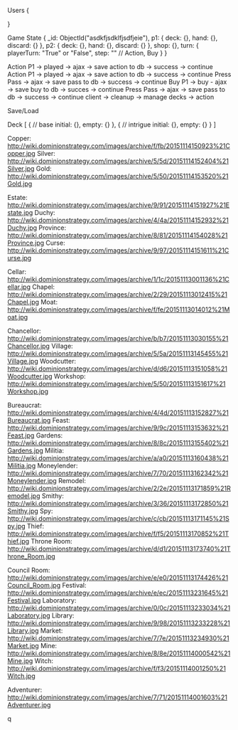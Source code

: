 Users
{

}

Game State
{
  _id: ObjectId("asdkfjsdklfjsdfjeie"),
  p1: {
    deck: {},
    hand: {},
    discard: {}
  },
  p2: {
    deck: {},
    hand: {},
    discard: {}
  },
  shop: {},
  turn: {
    playerTurn: "True" or "False",
    step: "" // Action, Buy
  }
}

Action P1 -> played -> ajax -> save action to db -> success -> continue
Action P1 -> played -> ajax -> save action to db -> success -> continue
Press Pass -> ajax -> save pass to db -> success -> continue
Buy P1 -> buy - ajax -> save buy to db -> succes -> continue
Press Pass -> ajax -> save pass to db -> success -> continue
client -> cleanup -> manage decks -> action

Save/Load

Deck
[
  { // base
    initial: {},
    empty: {}
  },
  { // intrigue
    initial: {},
    empty: {}
  }
]

Copper:       http://wiki.dominionstrategy.com/images/archive/f/fb/20151114150923%21Copper.jpg
Silver:       http://wiki.dominionstrategy.com/images/archive/5/5d/20151114152404%21Silver.jpg
Gold:         http://wiki.dominionstrategy.com/images/archive/5/50/20151114153520%21Gold.jpg

Estate:       http://wiki.dominionstrategy.com/images/archive/9/91/20151114151927%21Estate.jpg
Duchy:        http://wiki.dominionstrategy.com/images/archive/4/4a/20151114152932%21Duchy.jpg
Province:     http://wiki.dominionstrategy.com/images/archive/8/81/20151114154028%21Province.jpg
Curse:        http://wiki.dominionstrategy.com/images/archive/9/97/20151114151611%21Curse.jpg

Cellar:       http://wiki.dominionstrategy.com/images/archive/1/1c/20151113001136%21Cellar.jpg
Chapel:       http://wiki.dominionstrategy.com/images/archive/2/29/20151113012415%21Chapel.jpg
Moat:         http://wiki.dominionstrategy.com/images/archive/f/fe/20151113014012%21Moat.jpg

Chancellor:   http://wiki.dominionstrategy.com/images/archive/b/b7/20151113030155%21Chancellor.jpg
Village:      http://wiki.dominionstrategy.com/images/archive/5/5a/20151113145455%21Village.jpg
Woodcutter:   http://wiki.dominionstrategy.com/images/archive/d/d6/20151113151058%21Woodcutter.jpg
Workshop:     http://wiki.dominionstrategy.com/images/archive/5/50/20151113151617%21Workshop.jpg

Bureaucrat:   http://wiki.dominionstrategy.com/images/archive/4/4d/20151113152827%21Bureaucrat.jpg
Feast:        http://wiki.dominionstrategy.com/images/archive/9/9c/20151113153632%21Feast.jpg
Gardens:      http://wiki.dominionstrategy.com/images/archive/8/8c/20151113155402%21Gardens.jpg
Militia:      http://wiki.dominionstrategy.com/images/archive/a/a0/20151113160438%21Militia.jpg
Moneylender:  http://wiki.dominionstrategy.com/images/archive/7/70/20151113162342%21Moneylender.jpg
Remodel:      http://wiki.dominionstrategy.com/images/archive/2/2e/20151113171859%21Remodel.jpg
Smithy:       http://wiki.dominionstrategy.com/images/archive/3/36/20151113172850%21Smithy.jpg
Spy:          http://wiki.dominionstrategy.com/images/archive/c/cb/20151113171145%21Spy.jpg
Thief:        http://wiki.dominionstrategy.com/images/archive/f/f5/20151113170852%21Thief.jpg
Throne Room:  http://wiki.dominionstrategy.com/images/archive/d/d1/20151113173740%21Throne_Room.jpg

Council Room: http://wiki.dominionstrategy.com/images/archive/e/e0/20151113174426%21Council_Room.jpg
Festival:     http://wiki.dominionstrategy.com/images/archive/e/ec/20151113231645%21Festival.jpg
Laboratory:   http://wiki.dominionstrategy.com/images/archive/0/0c/20151113233034%21Laboratory.jpg
Library:      http://wiki.dominionstrategy.com/images/archive/9/98/20151113233228%21Library.jpg
Market:       http://wiki.dominionstrategy.com/images/archive/7/7e/20151113234930%21Market.jpg
Mine:         http://wiki.dominionstrategy.com/images/archive/8/8e/20151114000542%21Mine.jpg
Witch:        http://wiki.dominionstrategy.com/images/archive/f/f3/20151114001250%21Witch.jpg

Adventurer:   http://wiki.dominionstrategy.com/images/archive/7/71/20151114001603%21Adventurer.jpg

q
